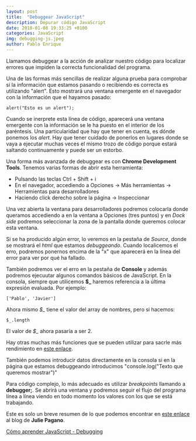 ```yaml
---
layout: post
title:  "Debuggear JavaScript"
description: Depurar código JavaScript
date: 2018-01-08 19:33:25 +0100
categories: JavaScript
img: debugging-js.jpeg
author: Pablo Enrique
---
```


Llamamos debuggear a la acción de analizar nuestro código para localizar errores que impiden la correcta funcionalidad del programa.

Una de las formas más sencillas de realizar alguna prueba para comprobar si la información que estamos pasando o recibiendo es correcta es utilizando "alert". Esto mostrará una ventana emergente en el navegador con la información que el hayamos pasado:

`alert("Esto es un alert");`

Cuando se inerprete esta línea de código, aparecerá una ventana emergente con la información se le ha puesto en el interior de los paréntesis.
Una particularidad que hay que tener en cuenta, es dónde ponemos los *alert*. Hay que tener cuidado de ponerlos en lugares donde se vaya a ejecutar muchas veces el mismo trozo de código porque estará saltando continuamente y puede ser un estorbo.

Una forma más avanzada de debuggear es con **Chrome Development Tools**. Tenemos varias formas de abrir esta herramienta:

- Pulsando las teclas Ctrl + Shift + i
- En el navegador, accediendo a Opciones -> Más herramientas -> Herramientas para desarrolladores
- Haciendo click derecho sobre la página -> Inspeccionar

Una vez abierta la ventana para desarrolladores podremos colocarla donde queramos accediendo a en la ventana a Opciones (tres puntos) y en *Dock side* podremos seleccionar la zona de la pantalla donde queremos colocar esta ventana.

Si se ha producido algún error, lo veremos en la pestaña de *Source*, donde se mostrará el *html* que estamos *debuggeando*. Cuando localicemos el erro, podremos ponernos encima de la "x" que aparecerá en la línea del error para ver por qué ha fallado.

También podremos ver el erro en la pestaña de **Console** y además podremos ejecuutar algunos comandos básicos de JavaScript.
En la consola, siempre que utilicemos **$_** haremos referencia a la última expresión evaluada. Por ejemplo:

`['Pablo', 'Javier']`

Ahora mismo *$_* tiene el valor del array de nombres, pero si hacemos:

`$_.length`

El valor de *$_* ahora pasaría a ser 2.

Hay otras muchas más funciones que se pueden utilizar para sacrle más rendimiento en [este enlace](https://developers.google.com/web/tools/chrome-devtools/console/command-line-reference?utm_source=dcc&utm_medium=redirect&utm_campaign=2016q3).

También podemos introducir datos directamente en la consola si en la página que estamos debuggeando introducimos "console.log("Texto que queremos mostrar")"

Para código complejo, lo más adecuado es utilizar *breakpoints* llamando a **debugger;**.
Se abrirá una ventana y podremos seguir el flujo del programa línea a línea viendo en todo momento los valores con los que se está trabajando.

Este es solo un breve resumen de lo que podemos encontrar en [este enlace](http://juliepagano.com/blog/2014/05/18/javascript-debugging-for-beginners/) al blog de **Julie Pagano**.

[Cómo aprender JavaScript - Debugging](http://mentoringjs.com/)